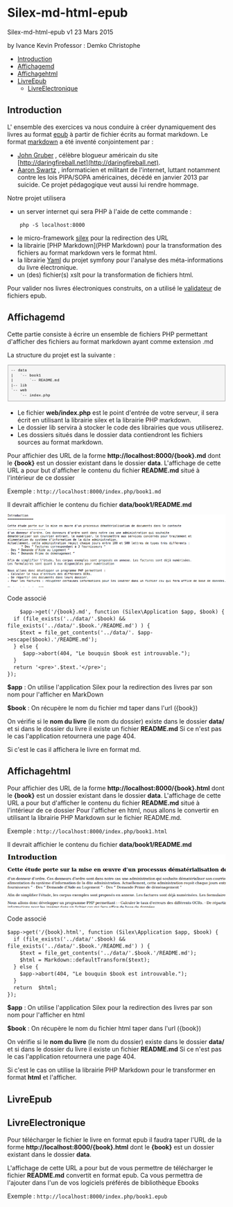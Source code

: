 Silex-md-html-epub
============

Silex-md-html-epub v1 23 Mars 2015

by Ivance Kevin
Professor : Demko Christophe

- [Introduction](#introduction)
- [Affichagemd](#affichagemd)
- [Affichagehtml](#affichagehtml)
- [LivreEpub](#livreepub)
	- [LivreElectronique](#livreelectronique)
	
## Introduction
L' ensemble des exercices va nous conduire à créer dynamiquement des livres au format [epub](http://www.idpf.org/epub/20/spec/OPF_2.0_latest.htm) à partir de fichier écrits au format markdown. Le format [markdown](http://fr.wikipedia.org/wiki/Markdown) a été inventé conjointement par :
- [John Gruber](http://fr.wikipedia.org/wiki/John_Gruber) , célèbre blogueur américain du site [http://daringfireball.net](http://daringfireball.net).
-  [Aaron Swartz](http://fr.wikipedia.org/wiki/Aaron_Swartz) , informaticien et militant de l'internet, luttant notamment contre les lois PIPA/SOPA américaines, décédé en janvier 2013 par suicide. Ce projet pédagogique veut aussi lui rendre hommage.

Notre projet utilisera
-  un server internet qui sera PHP à l'aide de cette commande :
```
	php -S localhost:8000
```
- le micro-framework [silex](http://silex.sensiolabs.org) pour la redirection des URL
- la librairie [PHP Markdown](PHP Markdown) pour la transformation des fichiers au format markdown vers le format html.
- la librairie [Yaml](https://github.com/symfony/Yaml) du projet symfony pour l'analyse des méta-informations du livre électronique.
- un (des) fichier(s) xslt pour la transformation de fichiers html.

Pour valider nos livres électroniques construits, on a utilisé  le [validateur](http://validator.idpf.org) de fichiers epub.


## Affichagemd

Cette partie consiste à écrire un ensemble de fichiers PHP permettant d'afficher des fichiers au format markdown ayant comme extension .md

La structure du projet est la suivante : 

![structure](./images/structure.png "structure du projet")

- Le fichier **web/index.php** est le point d'entrée de votre serveur, il sera écrit en utilisant la librairie
silex et la librairie PHP markdown.
- Le dossier lib servira à stocker le code des librairies que vous utiliserez.
- Les dossiers situés dans le dossier data contiendront les fichiers sources au format markdown.

Pour affichier des URL de la forme **http://localhost:8000/{book}.md** dont le **{book}** est un dossier existant dans le dossier **data**.
L'affichage de cette URL a pour but d'afficher le contenu du fichier **README.md** situé à l'intérieur de ce dossier

Exemple : 
	```
	http://localhost:8000/index.php/book1.md
	```

Il devrait affichier le contenu du fichier **data/book1/README.md**

![structure](./images/screen1_README_md.png "Image screen README.md")

Code associé

```
	$app->get('/{book}.md', function (Silex\Application $app, $book) {  
  if (file_exists('../data/'.$book) && file_exists('../data/'.$book.'/README.md') ) {
    $text = file_get_contents('../data/'. $app->escape($book).'/README.md');
  } else {
     $app->abort(404, "Le bouquin $book est introuvable.");
  } 
  return '<pre>'.$text.'</pre>';
});
```

**$app** :  On utilise l'application Silex pour la redirection des livres par son nom pour l'afficher en MarkDown 

**$book** : On récupère le nom du fichier md taper dans l'url ({book})

On vérifie si le **nom du livre** (le nom du dossier) existe dans le dossier **data/** et si dans le dossier du livre il existe un fichier **README.md** 
Si ce n'est pas le cas l'application retournera une page 404. 

Si c'est le cas il affichera le livre en format md.

## Affichagehtml

Pour affichier des URL de la forme **http://localhost:8000/{book}.html** dont le **{book}** est un dossier existant dans le dossier **data**.
L'affichage de cette URL a pour but d'afficher le contenu du fichier **README.md** situé à l'intérieur de ce dossier
Pour l'afficher en html, nous allons le convertir en utilisant la librairie PHP Markdown sur le fichier README.md.

Exemple : 
	```
	http://localhost:8000/index.php/book1.html
	```

Il devrait affichier le contenu du fichier **data/book1/README.md**

![structure](./images/screen1_README_md_html.png "Image screen README.md en html")

Code associé

```
$app->get('/{book}.html', function (Silex\Application $app, $book) {
  if (file_exists('../data/'.$book) && file_exists('../data/'.$book.'/README.md') ) {
    $text = file_get_contents('../data/'.$book.'/README.md');
    $html = Markdown::defaultTransform($text);
  } else {
    $app->abort(404, "Le bouquin $book est introuvable.");
  }
  return  $html;
});
```

**$app** :  On utilise l'application Silex pour la redirection des livres par son nom pour l'afficher en html  

**$book** : On récupère le nom du fichier html taper dans l'url ({book})

On vérifie si le **nom du livre** (le nom du dossier) existe dans le dossier **data/** et si dans le dossier du livre il existe un fichier **README.md** 
Si ce n'est pas le cas l'application retournera une page 404. 

Si c'est le cas on utilise la librairie PHP Markdown pour le transformer en format **html** et l'afficher.

## LivreEpub
## LivreElectronique

Pour télécharger le fichier le livre en format epub il faudra taper  l'URL de la forme **http://localhost:8000/{book}.html** dont le **{book}** est un dossier existant dans le dossier **data**.

L'affichage de cette URL a pour but de vous permettre de télécharger le fichier **README.md** convertit en format epub.
Ca vous permettra de l'ajouter dans l'un de vos logiciels préférés de bibliothèque Ebooks

Exemple : 
	```
	http://localhost:8000/index.php/book1.epub
	```
